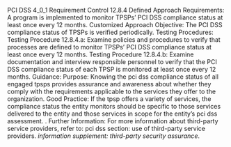 PCI DSS 4_0_1 Requirement Control 12.8.4 Defined Approach Requirements: A program is implemented to monitor TPSPs’ PCI DSS compliance status at least once every 12 months. Customized Approach Objective: The PCI DSS compliance status of TPSPs is verified periodically. Testing Procedures: Testing Procedure 12.8.4.a: Examine policies and procedures to verify that processes are defined to monitor TPSPs’ PCI DSS compliance status at least once every 12 months. Testing Procedure 12.8.4.b: Examine documentation and interview responsible personnel to verify that the PCI DSS compliance status of each TPSP is monitored at least once every 12 months. Guidance: Purpose: Knowing the pci dss compliance status of all engaged tpsps provides assurance and awareness about whether they comply with the requirements applicable to the services they offer to the organization. Good Practice: If the tpsp offers a variety of services, the compliance status the entity monitors should be specific to those services delivered to the entity and those services in scope for the entity’s pci dss assessment. . Further Information: For more information about third-party service providers, refer to: pci dss section: use of third-party service providers. _information supplement: third-party security_ _assurance_.